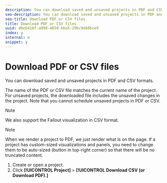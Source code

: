 ```yaml
---
description: You can download saved and unsaved projects in PDF and CSV formats.
seo-description: You can download saved and unsaved projects in PDF and CSV formats.
seo-title: Download PDF or CSV files
title: Download PDF or CSV files
uuid: d6eb416f-a998-4650-bba5-29bc9d88bce9
index: y
internal: n
snippet: y
---
```


# Download PDF or CSV files

You can download saved and unsaved projects in PDF and CSV formats.

The name of the PDF or CSV file matches the current name of the project. For unsaved projects, the downloaded file includes the unsaved changes in the project. Note that you cannot schedule unsaved projects in PDF or CSV.

>[!NOTE]
>
>We also support the Fallout visualization in CSV format.

>[!NOTE]
>
>When we render a project to PDF, we just render what is on the page. If a project has custom-sized visualizations and panels, you need to change them to be auto-sized (button in top-right corner) so that there will be no truncated content.

1. Create or open a project. 
1. Click **[!UICONTROL Project]** > **[!UICONTROL Download CSV (or Download PDF).]**

